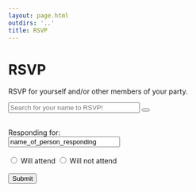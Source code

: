 ```yaml
---
layout: page.html
outdirs: '..'
title: RSVP
---
```

<h1>RSVP</h1>


<div class="rsvp">
	<p>RSVP for yourself and/or other members of your party.</p>
	<div class="search-container">
	  	<form >
	      <input type="text" placeholder="Search for your name to RSVP!" name="search" size="30">
	      <button type="search"><i class="fa fa-search"></i></button>
	    </form>
	</div>
	<div><br></div>
	<div class="rsvp-form" id="rsvp-form">
		<form method="POST" action="https://formspree.io/itsawedding.fyi@gmail.com" target="_blank">
	      <section>
	      	<label for="respondent">Responding for:<br></label>
	      	<input type="text" value="name_of_person_responding" placeholder="name_of_person_responding" id="respondent" name="responding_person" readonly size="25">
	      </section>
	      <section><br></section>
	      <section class="attending">
		      <input type="radio" name="attending" id="willAttend" value="willAttend">
		      <label for="willAttend">Will attend</label>
		      <input type="radio" name="attending" id="willNotAttend" value="willNotAttend">
		      <label for="willNotAttend">Will not attend</label>
	   	  </section>
	   	  <br>
	   	  <section class="diet-restrictions" id="diet-restrictions" hidden>
	   	  	<label for="diet">Do you have any dietary restrictions?<br>Please fill them out below.<br><br></label>
	   	  	<textarea name="diet" id="diet" placeholder="Fill out dietary restrictions" rows="4" cols="35"></textarea>
	   	  </section>
	   	  <!-- Just kidding Hannah, you can remove the heart if you want!! ;) -->
	      <button type="submit">Submit <i class="fa fa-heart"></i></button>
	    </form>
	</div>

</div>
</div>


<!-- 

Full name
Will attend/won't attend

If you're not - bummer
If you are - great, fill out the rest

Dietary restrictions (text field)



----

Possibly implement this:

(have it be optional to rsvp for more people, and then have the attend/not attend show up for each person)

Plus ones?

 -->

